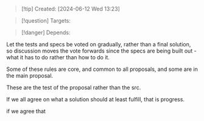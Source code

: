 
>[!tip] Created: [2024-06-12 Wed 13:23]

>[!question] Targets: 

>[!danger] Depends: 

Let the tests and specs be voted on gradually, rather than a final solution, so discussion moves the vote forwards since the specs are being built out - what it has to do rather than how to do it.

Some of these rules are core, and common to all proposals, and some are in the main proposal.

These are the test of the proposal rather than the src.

If we all agree on what a solution should at least fulfill, that is progress.

if we agree that 